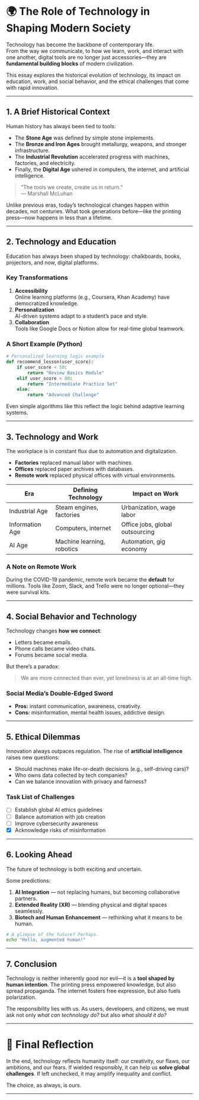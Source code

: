 # 🌍 The Role of Technology in Shaping Modern Society

Technology has become the backbone of contemporary life.  
From the way we communicate, to how we learn, work, and interact with one another, digital tools are no longer just accessories—they are **fundamental building blocks** of modern civilization.

This essay explores the historical evolution of technology, its impact on education, work, and social behavior, and the ethical challenges that come with rapid innovation.

---

## 1. A Brief Historical Context

Human history has always been tied to tools:

- The **Stone Age** was defined by simple stone implements.
- The **Bronze and Iron Ages** brought metallurgy, weapons, and stronger infrastructure.
- The **Industrial Revolution** accelerated progress with machines, factories, and electricity.
- Finally, the **Digital Age** ushered in computers, the internet, and artificial intelligence.

> “The tools we create, create us in return.”  
> — Marshall McLuhan

Unlike previous eras, today’s technological changes happen within decades, not centuries. What took generations before—like the printing press—now happens in less than a lifetime.

---

## 2. Technology and Education

Education has always been shaped by technology: chalkboards, books, projectors, and now, digital platforms.

### Key Transformations

1. **Accessibility**  
   Online learning platforms (e.g., Coursera, Khan Academy) have democratized knowledge.
2. **Personalization**  
   AI-driven systems adapt to a student’s pace and style.
3. **Collaboration**  
   Tools like Google Docs or Notion allow for real-time global teamwork.

### A Short Example (Python)

```python
# Personalized learning logic example
def recommend_lesson(user_score):
    if user_score < 50:
        return "Review Basics Module"
    elif user_score < 80:
        return "Intermediate Practice Set"
    else:
        return "Advanced Challenge"
```

Even simple algorithms like this reflect the logic behind adaptive learning systems.

---

## 3. Technology and Work

The workplace is in constant flux due to automation and digitalization.

- **Factories** replaced manual labor with machines.
- **Offices** replaced paper archives with databases.
- **Remote work** replaced physical offices with virtual environments.

| Era             | Defining Technology        | Impact on Work                  |
| --------------- | -------------------------- | ------------------------------- |
| Industrial Age  | Steam engines, factories   | Urbanization, wage labor        |
| Information Age | Computers, internet        | Office jobs, global outsourcing |
| AI Age          | Machine learning, robotics | Automation, gig economy         |

### A Note on Remote Work

During the COVID-19 pandemic, remote work became the **default** for millions. Tools like Zoom, Slack, and Trello were no longer optional—they were survival kits.

---

## 4. Social Behavior and Technology

Technology changes **how we connect**:

- Letters became emails.
- Phone calls became video chats.
- Forums became social media.

But there’s a paradox:

> We are more connected than ever, yet loneliness is at an all-time high.

### Social Media’s Double-Edged Sword

- **Pros:** instant communication, awareness, creativity.
- **Cons:** misinformation, mental health issues, addictive design.

---

## 5. Ethical Dilemmas

Innovation always outpaces regulation. The rise of **artificial intelligence** raises new questions:

- Should machines make life-or-death decisions (e.g., self-driving cars)?
- Who owns data collected by tech companies?
- Can we balance innovation with privacy and fairness?

### Task List of Challenges

- [ ] Establish global AI ethics guidelines
- [ ] Balance automation with job creation
- [ ] Improve cybersecurity awareness
- [x] Acknowledge risks of misinformation

---

## 6. Looking Ahead

The future of technology is both exciting and uncertain.

Some predictions:

1. **AI Integration** — not replacing humans, but becoming collaborative partners.
2. **Extended Reality (XR)** — blending physical and digital spaces seamlessly.
3. **Biotech and Human Enhancement** — rethinking what it means to be human.

```bash
# A glimpse of the future? Perhaps.
echo "Hello, augmented human!"
```

---

## 7. Conclusion

Technology is neither inherently good nor evil—it is a **tool shaped by human intention**.
The printing press empowered knowledge, but also spread propaganda.
The internet fosters free expression, but also fuels polarization.

The responsibility lies with us.
As users, developers, and citizens, we must ask not only _what can technology do?_ but also _what should it do?_

---

# 📌 Final Reflection

In the end, technology reflects humanity itself: our creativity, our flaws, our ambitions, and our fears.
If wielded responsibly, it can help us **solve global challenges**.
If left unchecked, it may amplify inequality and conflict.

The choice, as always, is ours.

---